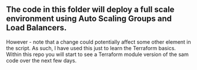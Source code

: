 ## The code in this folder will deploy a full scale environment using Auto Scaling Groups and Load Balancers.

However - note that a change could potentially affect some other element in the script. As such, I have used this just to learn the Terraform basics. Within this repo you will start to see a Terraform module version of the sam code over the next few days.
